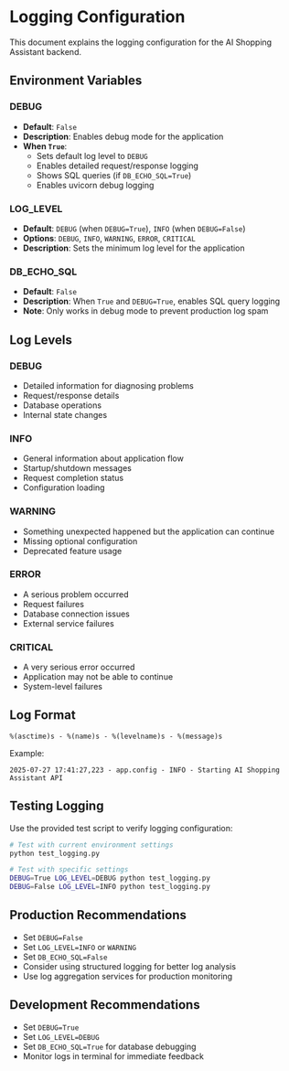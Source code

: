 # Logging Configuration

This document explains the logging configuration for the AI Shopping Assistant backend.

## Environment Variables

### DEBUG
- **Default**: `False`
- **Description**: Enables debug mode for the application
- **When `True`**: 
  - Sets default log level to `DEBUG`
  - Enables detailed request/response logging
  - Shows SQL queries (if `DB_ECHO_SQL=True`)
  - Enables uvicorn debug logging

### LOG_LEVEL
- **Default**: `DEBUG` (when `DEBUG=True`), `INFO` (when `DEBUG=False`)
- **Options**: `DEBUG`, `INFO`, `WARNING`, `ERROR`, `CRITICAL`
- **Description**: Sets the minimum log level for the application

### DB_ECHO_SQL
- **Default**: `False`
- **Description**: When `True` and `DEBUG=True`, enables SQL query logging
- **Note**: Only works in debug mode to prevent production log spam

## Log Levels

### DEBUG
- Detailed information for diagnosing problems
- Request/response details
- Database operations
- Internal state changes

### INFO
- General information about application flow
- Startup/shutdown messages
- Request completion status
- Configuration loading

### WARNING
- Something unexpected happened but the application can continue
- Missing optional configuration
- Deprecated feature usage

### ERROR
- A serious problem occurred
- Request failures
- Database connection issues
- External service failures

### CRITICAL
- A very serious error occurred
- Application may not be able to continue
- System-level failures

## Log Format

```
%(asctime)s - %(name)s - %(levelname)s - %(message)s
```

Example:
```
2025-07-27 17:41:27,223 - app.config - INFO - Starting AI Shopping Assistant API
```

## Testing Logging

Use the provided test script to verify logging configuration:

```bash
# Test with current environment settings
python test_logging.py

# Test with specific settings
DEBUG=True LOG_LEVEL=DEBUG python test_logging.py
DEBUG=False LOG_LEVEL=INFO python test_logging.py
```

## Production Recommendations

- Set `DEBUG=False`
- Set `LOG_LEVEL=INFO` or `WARNING`
- Set `DB_ECHO_SQL=False`
- Consider using structured logging for better log analysis
- Use log aggregation services for production monitoring

## Development Recommendations

- Set `DEBUG=True`
- Set `LOG_LEVEL=DEBUG`
- Set `DB_ECHO_SQL=True` for database debugging
- Monitor logs in terminal for immediate feedback